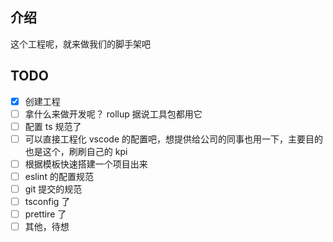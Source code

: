 ## 介绍

这个工程呢，就来做我们的脚手架吧

## TODO

- [x] 创建工程
- [ ] 拿什么来做开发呢？ rollup 据说工具包都用它
- [ ] 配置 ts 规范了
- [ ] 可以直接工程化 vscode 的配置吧，想提供给公司的同事也用一下，主要目的也是这个，刷刷自己的 kpi
- [ ] 根据模板快速搭建一个项目出来
- [ ] eslint 的配置规范
- [ ] git 提交的规范
- [ ] tsconfig 了
- [ ] prettire 了
- [ ] 其他，待想
